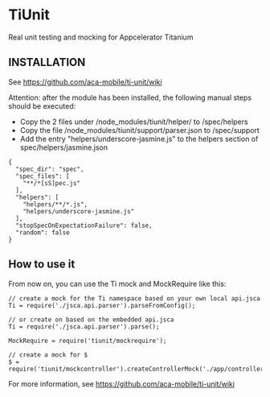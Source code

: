 # TiUnit
Real unit testing and mocking for Appcelerator Titanium

## INSTALLATION

See https://github.com/aca-mobile/ti-unit/wiki

Attention: after the module has been installed, the following manual steps should be executed:

- Copy the 2 files under <project>/node_modules/tiunit/helper/ to <project>/spec/helpers
- Copy the file <project>/node_modules/tiunit/support/parser.json to <project>/spec/support
- Add the entry "helpers/underscore-jasmine.js" to the helpers section of spec/helpers/jasmine.json

```
{
  "spec_dir": "spec",
  "spec_files": [
    "**/*[sS]pec.js"
  ],
  "helpers": [
    "helpers/**/*.js",
    "helpers/underscore-jasmine.js"
  ],
  "stopSpecOnExpectationFailure": false,
  "random": false
}
```

## How to use it

From now on, you can use the Ti mock and MockRequire like this:

```
// create a mock for the Ti namespace based on your own local api.jsca
Ti = require('./jsca.api.parser').parseFromConfig();

// or create on based on the embedded api.jsca
Ti = require('./jsca.api.parser').parse();

MockRequire = require('tiunit/mockrequire');

// create a mock for $
$ = require('tiunit/mockcontroller').createControllerMock('./app/controllers/myController.js');
```
For more information, see https://github.com/aca-mobile/ti-unit/wiki
